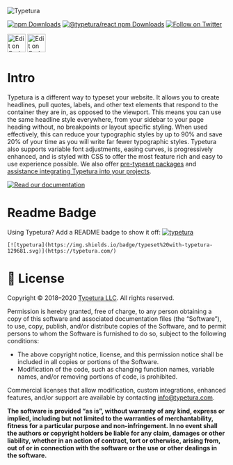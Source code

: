 ![Typetura](https://user-images.githubusercontent.com/377189/82712948-350a6300-9c3e-11ea-987b-6746108634b2.png) 
    
<p>
<a href="https://www.npmjs.com/package/typeturajs"><img alt="npm Downloads" src="https://img.shields.io/npm/dm/typeturajs.svg?maxAge=43200&label=npm%20core%20downloads"></a>
<a href="https://www.npmjs.com/package/@typetura/react"><img alt="@typetura/react npm Downloads" src="https://img.shields.io/npm/dm/@typetura/react.svg?maxAge=43200&label=npm%20react%20downloads"></a>
<a href="https://twitter.com/intent/follow?screen_name=typetura"><img alt="Follow on Twitter" src="https://img.shields.io/twitter/follow/typetura.svg?style=social&label=Follow"></a>
</p>

<a href="https://codepen.io/scottkellum/pen/GRpRzvZ"><img alt="Edit on CodePen" src="https://user-images.githubusercontent.com/377189/82715332-79e6c780-9c47-11ea-8fc1-01ca16994f90.png" height="42" /><a> <a href="https://codesandbox.io/s/typeturareact-example-r3t6u?fontsize=14&hidenavigation=1&theme=dark"><img alt="Edit on CodeSandbox" src="https://codesandbox.io/static/img/play-codesandbox.svg" height="42" /></a>

# Intro

Typetura is a different way to typeset your website. It allows you to create headlines, pull quotes, labels, and other text elements that respond to the container they are in, as opposed to the viewport. This means you can use the same headline style everywhere, from your sidebar to your page heading without, no breakpoints or layout specific styling. When used effectively, this can reduce your typographic styles by up to 90% and save 20% of your time as you will write far fewer typographic styles. Typetura also supports variable font adjustments, easing curves, is progressively enhanced, and is styled with CSS to offer the most feature rich and easy to use experience possible. We also offer [pre-typeset packages](https://typetura.com/typography-packages) and [assistance integrating Typetura into your projects](https://typetura.com/typography-services).

[![Read our documentation](https://user-images.githubusercontent.com/377189/82715915-fa0e2c80-9c49-11ea-9d47-1e10860fd291.png)](https://docs.typetura.com)

# Readme Badge

Using Typetura? Add a README badge to show it off: [![typetura](https://img.shields.io/badge/typeset%20with-typetura-129681.svg)](https://typetura.com/)

```
[![typetura](https://img.shields.io/badge/typeset%20with-typetura-129681.svg)](https://typetura.com/)
```

# 📝 License

Copyright © 2018–2020 [Typetura LLC](https://typetura.com/). All rights reserved.

Permission is hereby granted, free of charge, to any person obtaining a copy of this software and associated documentation files (the “Software”), to use, copy, publish, and/or distribute copies of the Software, and to permit persons to whom the Software is furnished to do so, subject to the following conditions:

- The above copyright notice, license, and this permission notice shall be included in all copies or portions of the Software.
- Modification of the code, such as changing function names, variable names, and/or removing portions of code, is prohibited.

Commercial licenses that allow modification, custom integrations, enhanced features, and/or support are available by contacting [info@typetura.com](mailto:info@typetura.com).

**The software is provided “as is”, without warranty of any kind, express or implied, including but not limited to the warranties of merchantability, fitness for a particular purpose and non-infringement. In no event shall the authors or copyright holders be liable for any claim, damages or other liability, whether in an action of contract, tort or otherwise, arising from, out of or in connection with the software or the use or other dealings in the software.**
